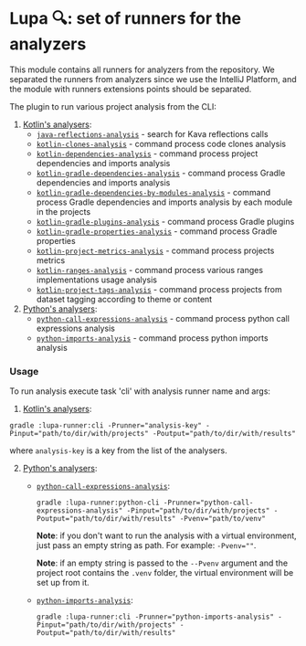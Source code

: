 # Lupa 🔍: set of runners for the analyzers

This module contains all runners for analyzers from the repository. 
We separated the runners from analyzers since we use the IntelliJ Platform, and the module 
with runners extensions points should be separated.

The plugin to run various project analysis from the CLI:
1. [Kotlin's analysers](./src/main/kotlin/org/jetbrains/research/lupa/kotlinAnalysis):
    * [```java-reflections-analysis```](./src/main/kotlin/org/jetbrains/research/lupa/kotlinAnalysis/JavaReflectionsFunctionsAnalysisRunner.kt) - search for Kava reflections calls
    * [```kotlin-clones-analysis```](./src/main/kotlin/org/jetbrains/research/lupa/kotlinAnalysis/KotlinClonesAnalysisRunner.kt) - command process code clones analysis
    * [```kotlin-dependencies-analysis```](./src/main/kotlin/org/jetbrains/research/lupa/kotlinAnalysis/KotlinDependenciesAnalysisRunner.kt) - command process project dependencies and imports analysis
    * [```kotlin-gradle-dependencies-analysis```](./src/main/kotlin/org/jetbrains/research/lupa/kotlinAnalysis/KotlinGradleDependenciesAnalysisRunner.kt) - command process Gradle dependencies and imports analysis
    * [```kotlin-gradle-dependencies-by-modules-analysis```](./src/main/kotlin/org/jetbrains/research/lupa/kotlinAnalysis/KotlinGradleDependenciesByModulesAnalysisRunner.kt) - command process Gradle dependencies and imports analysis by each module in the projects
    * [```kotlin-gradle-plugins-analysis```](./src/main/kotlin/org/jetbrains/research/lupa/kotlinAnalysis/KotlinGradlePluginsAnalysisRunner.kt) - command process Gradle plugins 
    * [```kotlin-gradle-properties-analysis```](./src/main/kotlin/org/jetbrains/research/lupa/kotlinAnalysis/KotlinGradlePropertiesAnalysisRunner.kt) - command process Gradle properties 
    * [```kotlin-project-metrics-analysis```](./src/main/kotlin/org/jetbrains/research/lupa/kotlinAnalysis/KotlinProjectMetricsAnalysisAnalysisRunner.kt) - command process projects metrics
    * [```kotlin-ranges-analysis```](./src/main/kotlin/org/jetbrains/research/lupa/kotlinAnalysis/KotlinRangesAnalysisRunner.kt) - command process various ranges implementations usage analysis
    * [```kotlin-project-tags-analysis```](./src/main/kotlin/org/jetbrains/research/lupa/kotlinAnalysis/ProjectsTaggingRunner.kt) - command process projects from dataset tagging according to theme or content
2. [Python's analysers](./src/main/kotlin/org/jetbrains/research/lupa/pythonAnalysis):
    * [```python-call-expressions-analysis```](./src/main/kotlin/org/jetbrains/research/lupa/pythonAnalysis/PythonCallExpressionsAnalysisRunner.kt) - command process python call expressions analysis
    * [```python-imports-analysis```](./src/main/kotlin/org/jetbrains/research/lupa/pythonAnalysis/PythonImportsAnalysisRunner.kt) - command process python imports analysis

### Usage

[comment]: <> (TODO: maybe reorganize this section)

To run analysis execute task 'cli' with analysis runner name and args:

1. [Kotlin's analysers](./src/main/kotlin/org/jetbrains/research/lupa/kotlinAnalysis):
``` 
gradle :lupa-runner:cli -Prunner="analysis-key" -Pinput="path/to/dir/with/projects" -Poutput="path/to/dir/with/results"
```

where `analysis-key` is a key from the list of the analysers.

2. [Python's analysers](./src/main/kotlin/org/jetbrains/research/lupa/pythonAnalysis):
    * [```python-call-expressions-analysis```](./src/main/kotlin/org/jetbrains/research/lupa/pythonAnalysis/PythonCallExpressionsAnalysisRunner.kt):
        ``` 
        gradle :lupa-runner:python-cli -Prunner="python-call-expressions-analysis" -Pinput="path/to/dir/with/projects" -Poutput="path/to/dir/with/results" -Pvenv="path/to/venv"
        ```
      **Note**: if you don't want to run the analysis with a virtual environment, just pass an empty string as path. For example: `-Pvenv=""`.
      
      **Note**: if an empty string is passed to the `--Pvenv` argument and the project root contains the `.venv` folder, the virtual environment will be set up from it.

    * [```python-imports-analysis```](./src/main/kotlin/org/jetbrains/research/lupa/pythonAnalysis/PythonImportsAnalysisRunner.kt):
        ``` 
        gradle :lupa-runner:cli -Prunner="python-imports-analysis" -Pinput="path/to/dir/with/projects" -Poutput="path/to/dir/with/results"
        ```

